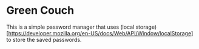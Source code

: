 # Green Couch 

This is a simple password manager that uses (local storage) [https://developer.mozilla.org/en-US/docs/Web/API/Window/localStorage] to store the saved passwords. 